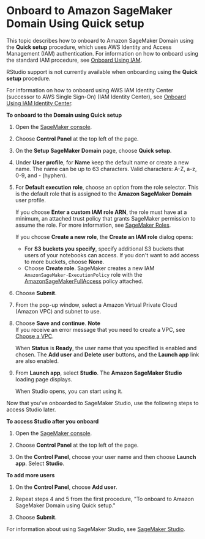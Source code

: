 # Onboard to Amazon SageMaker Domain Using Quick setup<a name="onboard-quick-start"></a>

This topic describes how to onboard to Amazon SageMaker Domain using the **Quick setup** procedure, which uses AWS Identity and Access Management \(IAM\) authentication\. For information on how to onboard using the standard IAM procedure, see [Onboard Using IAM](onboard-iam.md)\.

RStudio support is not currently available when onboarding using the **Quick setup** procedure\.

For information on how to onboard using AWS IAM Identity Center \(successor to AWS Single Sign\-On\) \(IAM Identity Center\), see [Onboard Using IAM Identity Center](onboard-sso-users.md)\.

**To onboard to the Domain using **Quick setup****

1. Open the [SageMaker console](https://console.aws.amazon.com/sagemaker/)\.

1. Choose **Control Panel** at the top left of the page\.

1. On the **Setup SageMaker Domain** page, choose **Quick setup**\.

1. Under **User profile**, for **Name** keep the default name or create a new name\. The name can be up to 63 characters\. Valid characters: A\-Z, a\-z, 0\-9, and \- \(hyphen\)\. 

1. For **Default execution role**, choose an option from the role selector\. This is the default role that is assigned to the **Amazon SageMaker Domain** user profile\.

   If you choose **Enter a custom IAM role ARN**, the role must have at a minimum, an attached trust policy that grants SageMaker permission to assume the role\. For more information, see [SageMaker Roles](sagemaker-roles.md)\.

   If you choose **Create a new role**, the **Create an IAM role** dialog opens:
   + For **S3 buckets you specify**, specify additional S3 buckets that users of your notebooks can access\. If you don't want to add access to more buckets, choose **None**\.
   + Choose **Create role**\. SageMaker creates a new IAM `AmazonSageMaker-ExecutionPolicy` role with the [AmazonSageMakerFullAccess](https://console.aws.amazon.com/iam/home?#/policies/arn:aws:iam::aws:policy/AmazonSageMakerFullAccess) policy attached\.

1. Choose **Submit**\.

1. From the pop\-up window, select a Amazon Virtual Private Cloud \(Amazon VPC\) and subnet to use\.

1. Choose **Save and continue**\.
**Note**  
If you receive an error message that you need to create a VPC, see [Choose a VPC](onboard-vpc.md)\.

   When **Status** is **Ready**, the user name that you specified is enabled and chosen\. The **Add user** and **Delete user** buttons, and the **Launch app** link are also enabled\.

1. From **Launch app**, select **Studio**\. The **Amazon SageMaker Studio** loading page displays\.

   When Studio opens, you can start using it\.

Now that you've onboarded to SageMaker Studio, use the following steps to access Studio later\.

**To access Studio after you onboard**

1. Open the [SageMaker console](https://console.aws.amazon.com/sagemaker/)\.

1. Choose **Control Panel** at the top left of the page\.

1. On the **Control Panel**, choose your user name and then choose **Launch app**\. Select **Studio**\.

**To add more users**

1. On the **Control Panel**, choose **Add user**\.

1. Repeat steps 4 and 5 from the first procedure, "To onboard to Amazon SageMaker Domain using Quick setup\."

1. Choose **Submit**\.

For information about using SageMaker Studio, see [SageMaker Studio](studio.md)\.